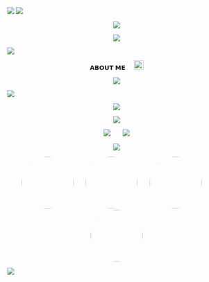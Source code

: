 
<img src="https://i.ibb.co/yn8bKhQt/x.jpg">
<img src="https://user-images.githubusercontent.com/73097560/115834477-dbab4500-a447-11eb-908a-139a6edaec5c.gif">

<p align="center">
  <img src="https://readme-typing-svg.demolab.com?font=Caveat&weight=600&size=60&duration=3500&pause=1200&center=true&vCenter=true&width=1080&height=100&color=A020F0&lines=Hey+cutie+Welcome+to+my+Bio" />
</p>

<p align="center">
  <img src="https://i.ibb.co/YTFw6xxC/x.jpg">
</p>


<img src="https://user-images.githubusercontent.com/73097560/115834477-dbab4500-a447-11eb-908a-139a6edaec5c.gif">

<p align="center">𝗔𝗕𝗢𝗨𝗧 𝗠𝗘&nbsp;&nbsp;&nbsp;&nbsp;&nbsp;<img src="https://emojis.slackmojis.com/emojis/images/1621024394/39092/cat-roll.gif?1621024394" width="22" /></p>


<p align="center">
  <img src="https://readme-typing-svg.demolab.com?font=Caveat&weight=600&size=60&duration=3500&pause=1200&center=true&vCenter=true&width=1080&height=100&color=A020F0&lines=Hi!%2C+I'm+stardust+sanctuary;I'm++just+a+cutie+" />
</p>


<img src="https://user-images.githubusercontent.com/73097560/115834477-dbab4500-a447-11eb-908a-139a6edaec5c.gif">


<p align="center">
  <img src="https://github-readme-stats.vercel.app/api?username=Stardust-Community&show_icons=true&theme=transparent&hide_border=true&icon_color=E6E6FA&title_color=A020F0&text_color=FFFFFF" />
</p>

<p align="center">
  <img src="https://github-readme-streak-stats.herokuapp.com/?user=stardust-community&theme=github-dark&hide_border=true&ring=FF3C3C&fire=FF3C3C&currStreakLabel=ffffff&sideLabels=FF3C3C&sideNums=FF3C3C&border=FF3C3C&stroke=FF3C3C" />
</p>

<p align="center">
<img src="https://i.pinimg.com/originals/5f/a0/e3/5fa0e3e226de58362578fd5e28caabf1.gif">&nbsp;&nbsp;&nbsp;&nbsp;&nbsp;&nbsp;
<img src="https://i.pinimg.com/originals/39/22/16/3922169d403c173fb21242622dd1ead5.gif">
</p>


<p align="center">
  <img src="https://readme-typing-svg.demolab.com?font=Caveat&weight=600&size=48&duration=3500&pause=1200&center=true&vCenter=true&width=1080&height=100&color=E6E6FA&lines=My%2C+other+profiles" />
</p>

<p align="center">
  <img src="https://i.ibb.co/3Qxp3Sg/x.jpg" width="120" style="border-radius: 50%;" />&nbsp;&nbsp;&nbsp;&nbsp;&nbsp;&nbsp;
  <img src="https://i.ibb.co/Y4f3kqzX/x.jpg" width="120" style="border-radius: 50%;" />&nbsp;&nbsp;&nbsp;&nbsp;&nbsp;&nbsp;
  <img src="https://i.ibb.co/cSCqtJ0Y/x.jpg" width="120" style="border-radius: 50%;" />&nbsp;&nbsp;&nbsp;&nbsp;&nbsp;&nbsp;
  <img src="https://i.ibb.co/5gCMx8rj/x.jpg" width="120" style="border-radius: 50%;" />
</p>

<img src="https://user-images.githubusercontent.com/73097560/115834477-dbab4500-a447-11eb-908a-139a6edaec5c.gif">
